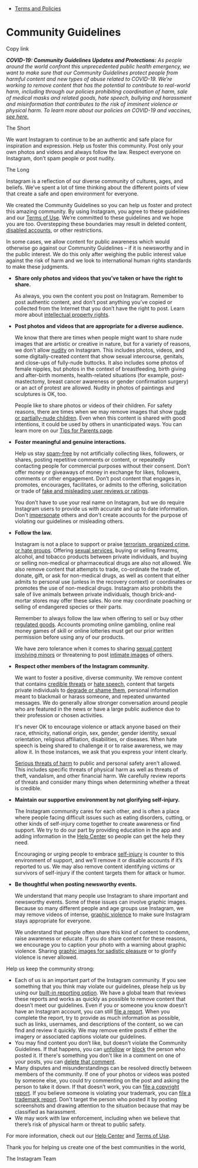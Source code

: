 *   [Terms and Policies](https://help.instagram.com/1417489251945243/?helpref=breadcrumb)

Community Guidelines
====================

Copy link

_**COVID-19: Community Guidelines Updates and Protections:** As people around the world confront this unprecedented public health emergency, we want to make sure that our Community Guidelines protect people from harmful content and new types of abuse related to COVID-19. We’re working to remove content that has the potential to contribute to real-world harm, including through our policies prohibiting coordination of harm, sale of medical masks and related goods, hate speech, bullying and harassment and misinformation that contributes to the risk of imminent violence or physical harm. To learn more about our policies on COVID-19 and vaccines, [see here.](https://help.instagram.com/697825587576762?helpref=faq_content)_

The Short

We want Instagram to continue to be an authentic and safe place for inspiration and expression. Help us foster this community. Post only your own photos and videos and always follow the law. Respect everyone on Instagram, don’t spam people or post nudity.

The Long

Instagram is a reflection of our diverse community of cultures, ages, and beliefs. We’ve spent a lot of time thinking about the different points of view that create a safe and open environment for everyone.

We created the Community Guidelines so you can help us foster and protect this amazing community. By using Instagram, you agree to these guidelines and our [Terms of Use](https://www.instagram.com/legal/terms). We’re committed to these guidelines and we hope you are too. Overstepping these boundaries may result in deleted content, [disabled accounts](https://help.instagram.com/366993040048856?helpref=faq_content), or other restrictions.

In some cases, we allow content for public awareness which would otherwise go against our Community Guidelines – if it is newsworthy and in the public interest. We do this only after weighing the public interest value against the risk of harm and we look to international human rights standards to make these judgments.

*   **Share only photos and videos that you’ve taken or have the right to share.**
    
    As always, you own the content you post on Instagram. Remember to post authentic content, and don’t post anything you’ve copied or collected from the Internet that you don’t have the right to post. Learn more about [intellectual property rights](https://help.instagram.com/126382350847838?helpref=faq_content).
    
*   **Post photos and videos that are appropriate for a diverse audience.**
    
    We know that there are times when people might want to share nude images that are artistic or creative in nature, but for a variety of reasons, we don’t allow [nudity](https://l.instagram.com/?u=https%3A%2F%2Fwww.facebook.com%2Fcommunitystandards%2Fadult_nudity_sexual_activity&e=AT1ef-MqUJOxNVbCmBgdxNdPOOwVWqLsAhgRNj8NTmwrL4W9nfGlIS2AgTGJz3_kXAtnLxbc3ZjRv-MpXMObfDVv6PVedogb5POSkj-VsKSrzRdgs_YqXa44gGCTSNECI9co5KRDC5dd-FRe-ufT9bOtlagWyPRuC7JTFA) on Instagram. This includes photos, videos, and some digitally-created content that show sexual intercourse, genitals, and close-ups of fully-nude buttocks. It also includes some photos of female nipples, but photos in the context of breastfeeding, birth giving and after-birth moments, health-related situations (for example, post-mastectomy, breast cancer awareness or gender confirmation surgery) or an act of protest are allowed. Nudity in photos of paintings and sculptures is OK, too.
    
    People like to share photos or videos of their children. For safety reasons, there are times when we may remove images that show [nude or partially-nude children](https://l.instagram.com/?u=https%3A%2F%2Fwww.facebook.com%2Fcommunitystandards%2Fchild_nudity_sexual_exploitation&e=AT1ef-MqUJOxNVbCmBgdxNdPOOwVWqLsAhgRNj8NTmwrL4W9nfGlIS2AgTGJz3_kXAtnLxbc3ZjRv-MpXMObfDVv6PVedogb5POSkj-VsKSrzRdgs_YqXa44gGCTSNECI9co5KRDC5dd-FRe-ufT9bOtlagWyPRuC7JTFA). Even when this content is shared with good intentions, it could be used by others in unanticipated ways. You can learn more on our [Tips for Parents page](https://help.instagram.com/154475974694511/?helpref=faq_content).
    
*   **Foster meaningful and genuine interactions.**
    
    Help us stay [spam-free](https://l.instagram.com/?u=https%3A%2F%2Fwww.facebook.com%2Fcommunitystandards%2Fspam&e=AT1ef-MqUJOxNVbCmBgdxNdPOOwVWqLsAhgRNj8NTmwrL4W9nfGlIS2AgTGJz3_kXAtnLxbc3ZjRv-MpXMObfDVv6PVedogb5POSkj-VsKSrzRdgs_YqXa44gGCTSNECI9co5KRDC5dd-FRe-ufT9bOtlagWyPRuC7JTFA) by not artificially collecting likes, followers, or shares, posting repetitive comments or content, or repeatedly contacting people for commercial purposes without their consent. Don’t offer money or giveaways of money in exchange for likes, followers, comments or other engagement. Don’t post content that engages in, promotes, encourages, facilitates, or admits to the offering, solicitation or trade of [fake and misleading user reviews or ratings](https://l.instagram.com/?u=https%3A%2F%2Fwww.facebook.com%2Fcommunitystandards%2Ffraud_deception&e=AT1ef-MqUJOxNVbCmBgdxNdPOOwVWqLsAhgRNj8NTmwrL4W9nfGlIS2AgTGJz3_kXAtnLxbc3ZjRv-MpXMObfDVv6PVedogb5POSkj-VsKSrzRdgs_YqXa44gGCTSNECI9co5KRDC5dd-FRe-ufT9bOtlagWyPRuC7JTFA).
    
    You don’t have to use your real name on Instagram, but we do require Instagram users to provide us with accurate and up to date information. Don't [impersonate](https://l.instagram.com/?u=https%3A%2F%2Fwww.facebook.com%2Fcommunitystandards%2Fmisrepresentation&e=AT1ef-MqUJOxNVbCmBgdxNdPOOwVWqLsAhgRNj8NTmwrL4W9nfGlIS2AgTGJz3_kXAtnLxbc3ZjRv-MpXMObfDVv6PVedogb5POSkj-VsKSrzRdgs_YqXa44gGCTSNECI9co5KRDC5dd-FRe-ufT9bOtlagWyPRuC7JTFA) others and don't create accounts for the purpose of violating our guidelines or misleading others.
    
*   **Follow the law.**
    
    Instagram is not a place to support or praise [terrorism, organized crime, or hate groups](https://l.instagram.com/?u=https%3A%2F%2Fwww.facebook.com%2Fcommunitystandards%2Fdangerous_individuals_organizations&e=AT1ef-MqUJOxNVbCmBgdxNdPOOwVWqLsAhgRNj8NTmwrL4W9nfGlIS2AgTGJz3_kXAtnLxbc3ZjRv-MpXMObfDVv6PVedogb5POSkj-VsKSrzRdgs_YqXa44gGCTSNECI9co5KRDC5dd-FRe-ufT9bOtlagWyPRuC7JTFA). Offering [sexual services](https://l.instagram.com/?u=https%3A%2F%2Fwww.facebook.com%2Fcommunitystandards%2Fsexual_solicitation&e=AT1ef-MqUJOxNVbCmBgdxNdPOOwVWqLsAhgRNj8NTmwrL4W9nfGlIS2AgTGJz3_kXAtnLxbc3ZjRv-MpXMObfDVv6PVedogb5POSkj-VsKSrzRdgs_YqXa44gGCTSNECI9co5KRDC5dd-FRe-ufT9bOtlagWyPRuC7JTFA), buying or selling firearms, alcohol, and tobacco products between private individuals, and buying or selling non-medical or pharmaceutical drugs are also not allowed. We also remove content that attempts to trade, co-ordinate the trade of, donate, gift, or ask for non-medical drugs, as well as content that either admits to personal use (unless in the recovery context) or coordinates or promotes the use of non-medical drugs. Instagram also prohibits the sale of live animals between private individuals, though brick-and-mortar stores may offer these sales. No one may coordinate poaching or selling of endangered species or their parts.
    
    Remember to always follow the law when offering to sell or buy other [regulated goods](https://l.instagram.com/?u=https%3A%2F%2Fwww.facebook.com%2Fcommunitystandards%2Fregulated_goods&e=AT1ef-MqUJOxNVbCmBgdxNdPOOwVWqLsAhgRNj8NTmwrL4W9nfGlIS2AgTGJz3_kXAtnLxbc3ZjRv-MpXMObfDVv6PVedogb5POSkj-VsKSrzRdgs_YqXa44gGCTSNECI9co5KRDC5dd-FRe-ufT9bOtlagWyPRuC7JTFA). Accounts promoting online gambling, online real money games of skill or online lotteries must get our prior written permission before using any of our products.
    
    We have zero tolerance when it comes to sharing [sexual content involving minors](https://l.instagram.com/?u=https%3A%2F%2Fwww.facebook.com%2Fcommunitystandards%2Fchild_nudity_sexual_exploitation&e=AT1ef-MqUJOxNVbCmBgdxNdPOOwVWqLsAhgRNj8NTmwrL4W9nfGlIS2AgTGJz3_kXAtnLxbc3ZjRv-MpXMObfDVv6PVedogb5POSkj-VsKSrzRdgs_YqXa44gGCTSNECI9co5KRDC5dd-FRe-ufT9bOtlagWyPRuC7JTFA) or threatening to post [intimate images](https://l.instagram.com/?u=https%3A%2F%2Fwww.facebook.com%2Fcommunitystandards%2Fsexual_exploitation_adults&e=AT1ef-MqUJOxNVbCmBgdxNdPOOwVWqLsAhgRNj8NTmwrL4W9nfGlIS2AgTGJz3_kXAtnLxbc3ZjRv-MpXMObfDVv6PVedogb5POSkj-VsKSrzRdgs_YqXa44gGCTSNECI9co5KRDC5dd-FRe-ufT9bOtlagWyPRuC7JTFA) of others.
    
*   **Respect other members of the Instagram community.**
    
    We want to foster a positive, diverse community. We remove content that contains [credible threats](https://l.instagram.com/?u=https%3A%2F%2Fwww.facebook.com%2Fcommunitystandards%2Fcredible_violence&e=AT1ef-MqUJOxNVbCmBgdxNdPOOwVWqLsAhgRNj8NTmwrL4W9nfGlIS2AgTGJz3_kXAtnLxbc3ZjRv-MpXMObfDVv6PVedogb5POSkj-VsKSrzRdgs_YqXa44gGCTSNECI9co5KRDC5dd-FRe-ufT9bOtlagWyPRuC7JTFA) or [hate speech](https://l.instagram.com/?u=https%3A%2F%2Fwww.facebook.com%2Fcommunitystandards%2Fhate_speech&e=AT1ef-MqUJOxNVbCmBgdxNdPOOwVWqLsAhgRNj8NTmwrL4W9nfGlIS2AgTGJz3_kXAtnLxbc3ZjRv-MpXMObfDVv6PVedogb5POSkj-VsKSrzRdgs_YqXa44gGCTSNECI9co5KRDC5dd-FRe-ufT9bOtlagWyPRuC7JTFA), content that targets private individuals to [degrade or shame them](https://l.instagram.com/?u=https%3A%2F%2Fwww.facebook.com%2Fcommunitystandards%2Fbullying&e=AT1ef-MqUJOxNVbCmBgdxNdPOOwVWqLsAhgRNj8NTmwrL4W9nfGlIS2AgTGJz3_kXAtnLxbc3ZjRv-MpXMObfDVv6PVedogb5POSkj-VsKSrzRdgs_YqXa44gGCTSNECI9co5KRDC5dd-FRe-ufT9bOtlagWyPRuC7JTFA), personal information meant to blackmail or harass someone, and repeated unwanted messages. We do generally allow stronger conversation around people who are featured in the news or have a large public audience due to their profession or chosen activities.
    
    It's never OK to encourage violence or attack anyone based on their race, ethnicity, national origin, sex, gender, gender identity, sexual orientation, religious affiliation, disabilities, or diseases. When hate speech is being shared to challenge it or to raise awareness, we may allow it. In those instances, we ask that you express your intent clearly.
    
    [Serious threats of harm](https://l.instagram.com/?u=https%3A%2F%2Fwww.facebook.com%2Fcommunitystandards%2Fcredible_violence&e=AT1ef-MqUJOxNVbCmBgdxNdPOOwVWqLsAhgRNj8NTmwrL4W9nfGlIS2AgTGJz3_kXAtnLxbc3ZjRv-MpXMObfDVv6PVedogb5POSkj-VsKSrzRdgs_YqXa44gGCTSNECI9co5KRDC5dd-FRe-ufT9bOtlagWyPRuC7JTFA) to public and personal safety aren't allowed. This includes specific threats of physical harm as well as threats of theft, vandalism, and other financial harm. We carefully review reports of threats and consider many things when determining whether a threat is credible.
    
*   **Maintain our supportive environment by not glorifying self-injury.**
    
    The Instagram community cares for each other, and is often a place where people facing difficult issues such as eating disorders, cutting, or other kinds of self-injury come together to create awareness or find support. We try to do our part by providing education in the app and adding information in the [Help Center](https://help.instagram.com/) so people can get the help they need.
    
    Encouraging or urging people to embrace [self-injury](https://l.instagram.com/?u=https%3A%2F%2Fwww.facebook.com%2Fcommunitystandards%2Fsuicide_self_injury_violence&e=AT1ef-MqUJOxNVbCmBgdxNdPOOwVWqLsAhgRNj8NTmwrL4W9nfGlIS2AgTGJz3_kXAtnLxbc3ZjRv-MpXMObfDVv6PVedogb5POSkj-VsKSrzRdgs_YqXa44gGCTSNECI9co5KRDC5dd-FRe-ufT9bOtlagWyPRuC7JTFA) is counter to this environment of support, and we’ll remove it or disable accounts if it’s reported to us. We may also remove content identifying victims or survivors of self-injury if the content targets them for attack or humor.
    
*   **Be thoughtful when posting newsworthy events.**
    
    We understand that many people use Instagram to share important and newsworthy events. Some of these issues can involve graphic images. Because so many different people and age groups use Instagram, we may remove videos of intense, [graphic violence](https://l.instagram.com/?u=https%3A%2F%2Fwww.facebook.com%2Fcommunitystandards%2Fgraphic_violence&e=AT1ef-MqUJOxNVbCmBgdxNdPOOwVWqLsAhgRNj8NTmwrL4W9nfGlIS2AgTGJz3_kXAtnLxbc3ZjRv-MpXMObfDVv6PVedogb5POSkj-VsKSrzRdgs_YqXa44gGCTSNECI9co5KRDC5dd-FRe-ufT9bOtlagWyPRuC7JTFA) to make sure Instagram stays appropriate for everyone.
    
    We understand that people often share this kind of content to condemn, raise awareness or educate. If you do share content for these reasons, we encourage you to caption your photo with a warning about graphic violence. Sharing [graphic images for sadistic pleasure](https://l.instagram.com/?u=https%3A%2F%2Fwww.facebook.com%2Fcommunitystandards%2Fcruel_insensitive&e=AT1ef-MqUJOxNVbCmBgdxNdPOOwVWqLsAhgRNj8NTmwrL4W9nfGlIS2AgTGJz3_kXAtnLxbc3ZjRv-MpXMObfDVv6PVedogb5POSkj-VsKSrzRdgs_YqXa44gGCTSNECI9co5KRDC5dd-FRe-ufT9bOtlagWyPRuC7JTFA) or to glorify violence is never allowed.
    

Help us keep the community strong:

*   Each of us is an important part of the Instagram community. If you see something that you think may violate our guidelines, please help us by using our [built-in reporting option](https://help.instagram.com/165828726894770?helpref=faq_content). We have a global team that reviews these reports and works as quickly as possible to remove content that doesn’t meet our guidelines. Even if you or someone you know doesn’t have an Instagram account, you can still [file a report](https://help.instagram.com/contact/383679321740945). When you complete the report, try to provide as much information as possible, such as links, usernames, and descriptions of the content, so we can find and review it quickly. We may remove entire posts if either the imagery or associated captions violate our guidelines.
*   You may find content you don’t like, but doesn’t violate the Community Guidelines. If that happens, you can [unfollow](https://help.instagram.com/286340048138725?helpref=faq_content) or [block](https://help.instagram.com/426700567389543/?helpref=faq_content) the person who posted it. If there's something you don't like in a comment on one of your posts, you can [delete that comment](https://help.instagram.com/289098941190483?helpref=faq_content).
*   Many disputes and misunderstandings can be resolved directly between members of the community. If one of your photos or videos was posted by someone else, you could try commenting on the post and asking the person to take it down. If that doesn’t work, you can [file a copyright report](https://help.instagram.com/126382350847838?helpref=faq_content). If you believe someone is violating your trademark, you can [file a trademark report](https://help.instagram.com/222826637847963?helpref=faq_content). Don't target the person who posted it by posting screenshots and drawing attention to the situation because that may be classified as harassment.
*   We may work with law enforcement, including when we believe that there’s risk of physical harm or threat to public safety.

For more information, check out our [Help Center](https://help.instagram.com/) and [Terms of Use](https://l.instagram.com/?u=http%3A%2F%2Finstagram.com%2Flegal%2Fterms%2F%23&e=AT1ef-MqUJOxNVbCmBgdxNdPOOwVWqLsAhgRNj8NTmwrL4W9nfGlIS2AgTGJz3_kXAtnLxbc3ZjRv-MpXMObfDVv6PVedogb5POSkj-VsKSrzRdgs_YqXa44gGCTSNECI9co5KRDC5dd-FRe-ufT9bOtlagWyPRuC7JTFA).

Thank you for helping us create one of the best communities in the world,

The Instagram Team